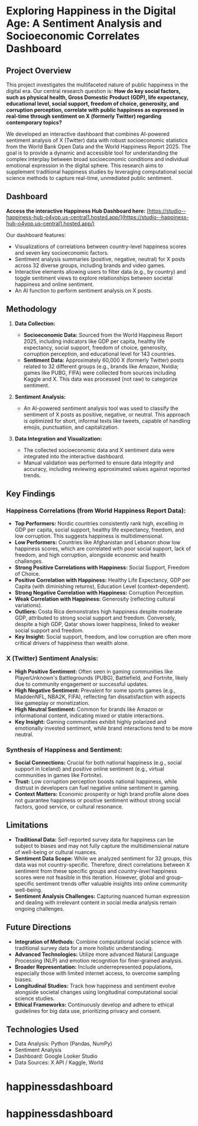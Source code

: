 # Exploring Happiness in the Digital Age: A Sentiment Analysis and Socioeconomic Correlates Dashboard

## Project Overview

This project investigates the multifaceted nature of public happiness in the digital era. Our central research question is: **How do key social factors, such as physical health, Gross Domestic Product (GDP), life expectancy, educational level, social support, freedom of choice, generosity, and corruption perception, correlate with public happiness as expressed in real-time through sentiment on X (formerly Twitter) regarding contemporary topics?**

We developed an interactive dashboard that combines AI-powered sentiment analysis of X (Twitter) data with robust socioeconomic statistics from the World Bank Open Data and the World Happiness Report 2025. The goal is to provide a dynamic and accessible tool for understanding the complex interplay between broad socioeconomic conditions and individual emotional expression in the digital sphere. This research aims to supplement traditional happiness studies by leveraging computational social science methods to capture real-time, unmediated public sentiment.

## Dashboard

**Access the interactive Happiness Hub Dashboard here:** [https://studio--happiness-hub-o4yop.us-central1.hosted.app/](https://studio--happiness-hub-o4yop.us-central1.hosted.app/)

Our dashboard features:
* Visualizations of correlations between country-level happiness scores and seven key socioeconomic factors.
* Sentiment analysis summaries (positive, negative, neutral) for X posts across 32 diverse groups, including brands and video games.
* Interactive elements allowing users to filter data (e.g., by country) and toggle sentiment views to explore relationships between societal happiness and online sentiment.
* An AI function to perform sentiment analysis on X posts.

## Methodology

1.  **Data Collection:**
    * **Socioeconomic Data:** Sourced from the World Happiness Report 2025, including indicators like GDP per capita, healthy life expectancy, social support, freedom of choice, generosity, corruption perception, and educational level for 143 countries.
    * **Sentiment Data:** Approximately 60,000 X (formerly Twitter) posts related to 32 different groups (e.g., brands like Amazon, Nvidia; games like PUBG, FIFA) were collected from sources including Kaggle and X. This data was processed (not raw) to categorize sentiment.

2.  **Sentiment Analysis:**
    * An AI-powered sentiment analysis tool was used to classify the sentiment of X posts as positive, negative, or neutral. This approach is optimized for short, informal texts like tweets, capable of handling emojis, punctuation, and capitalization.

3.  **Data Integration and Visualization:**
    * The collected socioeconomic data and X sentiment data were integrated into the interactive dashboard.
    * Manual validation was performed to ensure data integrity and accuracy, including reviewing approximated values against reported trends.

## Key Findings

### Happiness Correlations (from World Happiness Report Data):
* **Top Performers:** Nordic countries consistently rank high, excelling in GDP per capita, social support, healthy life expectancy, freedom, and low corruption. This suggests happiness is multidimensional.
* **Low Performers:** Countries like Afghanistan and Lebanon show low happiness scores, which are correlated with poor social support, lack of freedom, and high corruption, alongside economic and health challenges.
* **Strong Positive Correlations with Happiness:** Social Support, Freedom of Choice.
* **Positive Correlation with Happiness:** Healthy Life Expectancy, GDP per Capita (with diminishing returns), Education Level (context-dependent).
* **Strong Negative Correlation with Happiness:** Corruption Perception.
* **Weak Correlation with Happiness:** Generosity (reflecting cultural variations).
* **Outliers:** Costa Rica demonstrates high happiness despite moderate GDP, attributed to strong social support and freedom. Conversely, despite a high GDP, Qatar shows lower happiness, linked to weaker social support and freedom.
* **Key Insight:** Social support, freedom, and low corruption are often more critical drivers of happiness than wealth alone.

### X (Twitter) Sentiment Analysis:
* **High Positive Sentiment:** Often seen in gaming communities like PlayerUnknown's Battlegrounds (PUBG), Battlefield, and Fortnite, likely due to community engagement or successful updates.
* **High Negative Sentiment:** Prevalent for some sports games (e.g., MaddenNFL, NBA2K, FIFA), reflecting fan dissatisfaction with aspects like gameplay or monetization.
* **High Neutral Sentiment:** Common for brands like Amazon or informational content, indicating mixed or stable interactions.
* **Key Insight:** Gaming communities exhibit highly polarized and emotionally invested sentiment, while brand interactions tend to be more neutral.

### Synthesis of Happiness and Sentiment:
* **Social Connections:** Crucial for both national happiness (e.g., social support in Iceland) and positive online sentiment (e.g., virtual communities in games like Fortnite).
* **Trust:** Low corruption perception boosts national happiness, while distrust in developers can fuel negative online sentiment in gaming.
* **Context Matters:** Economic prosperity or high brand profile alone does not guarantee happiness or positive sentiment without strong social factors, good service, or cultural resonance.

## Limitations
* **Traditional Data:** Self-reported survey data for happiness can be subject to biases and may not fully capture the multidimensional nature of well-being or cultural nuances.
* **Sentiment Data Scope:** While we analyzed sentiment for 32 groups, this data was not country-specific. Therefore, direct correlations between X sentiment from these specific groups and *country-level* happiness scores were not feasible in this iteration. However, global and group-specific sentiment trends offer valuable insights into online community well-being.
* **Sentiment Analysis Challenges:** Capturing nuanced human expression and dealing with irrelevant content in social media analysis remain ongoing challenges.

## Future Directions
* **Integration of Methods:** Combine computational social science with traditional survey data for a more holistic understanding.
* **Advanced Technologies:** Utilize more advanced Natural Language Processing (NLP) and emotion recognition for finer-grained analysis.
* **Broader Representation:** Include underrepresented populations, especially those with limited internet access, to overcome sampling biases.
* **Longitudinal Studies:** Track how happiness and sentiment evolve alongside societal changes using longitudinal computational social science studies.
* **Ethical Frameworks:** Continuously develop and adhere to ethical guidelines for big data use, prioritizing privacy and consent.

## Technologies Used 
* Data Analysis: Python (Pandas, NumPy)
* Sentiment Analysis
* Dashboard: Google Looker Studio
* Data Sources: X API / Kaggle, World
# happinessdashboard
# happinessdashboard
